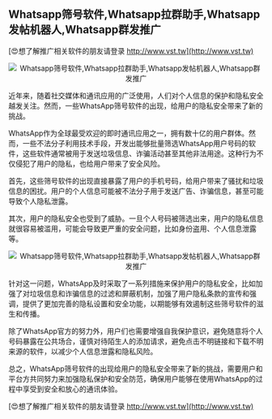 ## **Whatsapp筛号软件,Whatsapp拉群助手,Whatsapp发帖机器人,Whatsapp群发推广**

[😍想了解推广相关软件的朋友请登录 http://www.vst.tw](http://www.vst.tw)

 <center><img src="https://vst.tw/MP4/tuiguang/png/7.png" alt="Whatsapp筛号软件,Whatsapp拉群助手,Whatsapp发帖机器人,Whatsapp群发推广"></center>

近年来，随着社交媒体和通讯应用的广泛使用，人们对个人信息的保护和隐私安全越发关注。然而，一些WhatsApp筛号软件的出现，给用户的隐私安全带来了新的挑战。

WhatsApp作为全球最受欢迎的即时通讯应用之一，拥有数十亿的用户群体。然而，一些不法分子利用技术手段，开发出能够批量筛选WhatsApp用户号码的软件，这些软件通常被用于发送垃圾信息、诈骗活动甚至其他非法用途。这种行为不仅侵犯了用户的隐私，也给用户带来了安全风险。

首先，这些筛号软件的出现直接暴露了用户的手机号码，给用户带来了骚扰和垃圾信息的困扰。用户的个人信息可能被不法分子用于发送广告、诈骗信息，甚至可能导致个人隐私泄露。

其次，用户的隐私安全也受到了威胁。一旦个人号码被筛选出来，用户的隐私信息就很容易被滥用，可能会导致更严重的安全问题，比如身份盗用、个人信息泄露等。

 <center><img src="https://vst.tw/MP4/tuiguang/png/0.png" alt="Whatsapp筛号软件,Whatsapp拉群助手,Whatsapp发帖机器人,Whatsapp群发推广"></center>

针对这一问题，WhatsApp及时采取了一系列措施来保护用户的隐私安全，比如加强了对垃圾信息和诈骗信息的过滤和屏蔽机制，加强了用户隐私条款的宣传和强调，提供了更加完善的隐私设置和安全功能，以期能够有效遏制这些筛号软件的滋生和传播。

除了WhatsApp官方的努力外，用户们也需要增强自我保护意识，避免随意将个人号码暴露在公共场合，谨慎对待陌生人的添加请求，避免点击不明链接和下载不明来源的软件，以减少个人信息泄露和隐私风险。

总之，WhatsApp筛号软件的出现给用户的隐私安全带来了新的挑战，需要用户和平台方共同努力来加强隐私保护和安全防范，确保用户能够在使用WhatsApp的过程中享受到安全和放心的通讯体验。

[😍想了解推广相关软件的朋友请登录 http://www.vst.tw](http://www.vst.tw)



